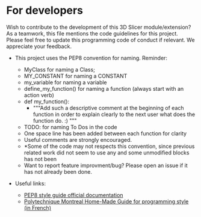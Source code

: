 # For developers

Wish to contribute to the development of this 3D Slicer module/extension? As a teamwork, this file mentions the code guidelines for this project. Please feel free to update this programming code of conduct if relevant. We appreciate your feedback.

* This project uses the PEP8 convention for naming. Reminder:

  * MyClass for naming a Class;
  * MY_CONSTANT for naming a CONSTANT
  * my_variable for naming a variable
  * define_my_function() for naming a function (always start with an action verb)
  * def my_function():
    * """Add such a descriptive comment at the beginning of each function in order to explain clearly to the next user what does the function do. :) """
  * TODO: for naming To Dos in the code
  * One space line has been added between each function for clarity
  * Useful comments are strongly encouraged.
  * *Some of the code may not respects this convention, since previous related work did not seem to use any and some unmodified blocks has not been
  * Want to report feature improvment/bug? Please open an issue if it has not already been done.
* Useful links:

  * [PEP8 style guide official documentation](https://peps.python.org/pep-0008/)
  * [Polytechnique Montreal Home-Made Guide for programming style (in French)](https://github.com/INF1007-Gabarits/Guide-codage-python)
